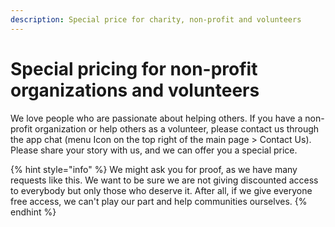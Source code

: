 ```yaml
---
description: Special price for charity, non-profit and volunteers
---
```


# Special pricing for non-profit organizations and volunteers

We love people who are passionate about helping others. If you have a non-profit organization or help others as a volunteer, please contact us through the app chat (menu Icon on the top right of the main page > Contact Us). Please share your story with us, and we can offer you a special price.

{% hint style="info" %}
We might ask you for proof, as we have many requests like this. We want to be sure we are not giving discounted access to everybody but only those who deserve it. After all, if we give everyone free access, we can't play our part and help communities ourselves.
{% endhint %}
